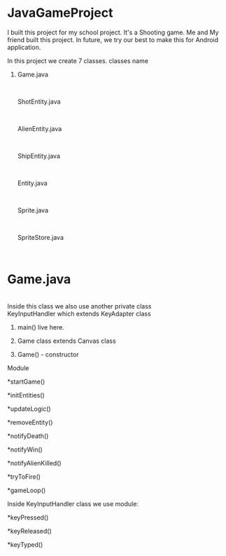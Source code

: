 # JavaGameProject
I built this project for my school project. It's a Shooting game. 
Me and My friend built this project. In future, we try our best to make this for Android application.

In this project we create 7 classes. classes name

<ol><li>Game.java</li></ol><br/>
<ol>ShotEntity.java</ol><br/>
<ol>AlienEntity.java</ol><br/>
<ol>ShipEntity.java</ol><br/>
<ol>Entity.java</ol><br/>
<ol>Sprite.java</ol><br/>
<ol>SpriteStore.java</ol><br/>
<h1>Game.java</h1> </br>
Inside this class we also use another private class<br/>
KeyInputHandler which extends KeyAdapter class

1. main() live here.

2. Game class extends Canvas class

3. Game() - constructor

Module 

*startGame()

*initEntities()

*updateLogic()

*removeEntity()

*notifyDeath()

*notifyWin()

*notifyAlienKilled()

*tryToFire()

*gameLoop()

Inside KeyInputHandler class we use module:

*keyPressed()

*keyReleased()

*keyTyped()










